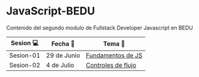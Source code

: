 # JavaScript-BEDU
Contenido del segundo modulo de Fullstack Developer Javascript en BEDU

| Sesion :computer: | Fecha :floppy_disk: | Tema :crystal_ball: | 
| ------------- |------------- | ------------- |
| Sesion-01 | 29 de Junio | [Fundamentos de JS](https://github.com/mibarra24/JavaScript-BEDU/tree/main/sesion-01) |
| Sesion-02 | 4 de Julio | [Controles de flujo]() |